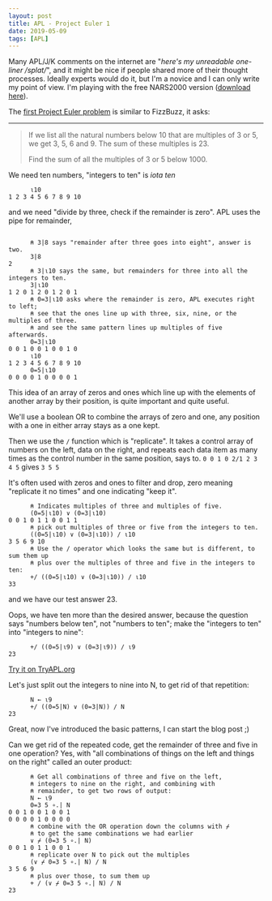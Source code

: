 ```yaml
---
layout: post
title: APL - Project Euler 1
date: 2019-05-09
tags: [APL]
---
```


Many APL/J/K comments on the internet are "*here's my unreadable one-liner /splat/*", 
and it might be nice if people shared more of their thought processes.
Ideally experts would do it, but I'm a novice and I can only write my point of view.
I'm playing with the free NARS2000 version
([download here](http://www.nars2000.org/download/Download.html)).

The [first Project Euler problem](https://projecteuler.net/problem=1) is similar to FizzBuzz, 
it asks:

----

> If we list all the natural numbers below 10 that are multiples of 3 or 5, 
we get 3, 5, 6 and 9. The sum of these multiples is 23.
>
> Find the sum of all the multiples of 3 or 5 below 1000.

We need ten numbers, "integers to ten" is *iota ten*

```APL
      ⍳10
1 2 3 4 5 6 7 8 9 10 
```

and we need "divide by three, check if the remainder is zero".
APL uses the pipe for remainder,
```APL

      ⍝ 3|8 says "remainder after three goes into eight", answer is two.
      3|8
2
      ⍝ 3|⍳10 says the same, but remainders for three into all the integers to ten.
      3|⍳10
1 2 0 1 2 0 1 2 0 1 
      ⍝ 0=3|⍳10 asks where the remainder is zero, APL executes right to left;
      ⍝ see that the ones line up with three, six, nine, or the multiples of three.
      ⍝ and see the same pattern lines up multiples of five afterwards.
      0=3|⍳10
0 0 1 0 0 1 0 0 1 0 
      ⍳10
1 2 3 4 5 6 7 8 9 10
      0=5|⍳10
0 0 0 0 1 0 0 0 0 1 
```

This idea of an array of zeros and ones which line up with
the elements of another array by their position,
is quite important and quite useful.

We'll use a boolean OR to combine the arrays of zero and one,
any position with a one in either array stays as a one kept.

Then we use the `/` function which is "replicate". 
It takes a control array of numbers on the left,
data on the right, and repeats each data item as many times
as the control number in the same position, says to.
`0 0 1 0 2/1 2 3 4 5` gives `3 5 5`

It's often used with zeros and ones to filter and drop,
zero meaning "replicate it no times" and one indicating "keep it".

```APL
      ⍝ Indicates multiples of three and multiples of five.
      (0=5|⍳10) ∨ (0=3|⍳10)
0 0 1 0 1 1 0 0 1 1 
      ⍝ pick out multiples of three or five from the integers to ten.
      ((0=5|⍳10) ∨ (0=3|⍳10)) / ⍳10
3 5 6 9 10 
      ⍝ Use the / operator which looks the same but is different, to sum them up
      ⍝ plus over the multiples of three and five in the integers to ten:
      +/ ((0=5|⍳10) ∨ (0=3|⍳10)) / ⍳10
33
```

and we have our test answer 23.

Oops, we have ten more than the desired answer, 
because the question says "numbers below ten", not "numbers to ten";
make the "integers to ten" into "integers to nine":

```APL
      +/ ((0=5|⍳9) ∨ (0=3|⍳9)) / ⍳9
23
```

[Try it on TryAPL.org](https://tryapl.org/?a=+/%20%28%280%3D5%7C%u23739%29%20%u2228%20%280%3D3%7C%u23739%29%29%20/%20%u23739&run)

Let's just split out the integers to nine into N,
to get rid of that repetition:

```APL
      N ← ⍳9
      +/ ((0=5|N) ∨ (0=3|N)) / N
23
```

Great, now I've introduced the basic patterns, I can start the blog post ;)

Can we get rid of the repeated code,
get the remainder of three and five in one operation?
Yes, with "all combinations of things on the left and things on the right"
called an outer product:

```APL
      ⍝ Get all combinations of three and five on the left,
      ⍝ integers to nine on the right, and combining with
      ⍝ remainder, to get two rows of output:
      N ← ⍳9
      0=3 5 ∘.| N
0 0 1 0 0 1 0 0 1
0 0 0 0 1 0 0 0 0
      ⍝ combine with the OR operation down the columns with ⌿
      ⍝ to get the same combinations we had earlier
      ∨ ⌿ (0=3 5 ∘.| N)
0 0 1 0 1 1 0 0 1 
      ⍝ replicate over N to pick out the multiples
      (∨ ⌿ 0=3 5 ∘.| N) / N
3 5 6 9      
      ⍝ plus over those, to sum them up
      + / (∨ ⌿ 0=3 5 ∘.| N) / N
23
```

